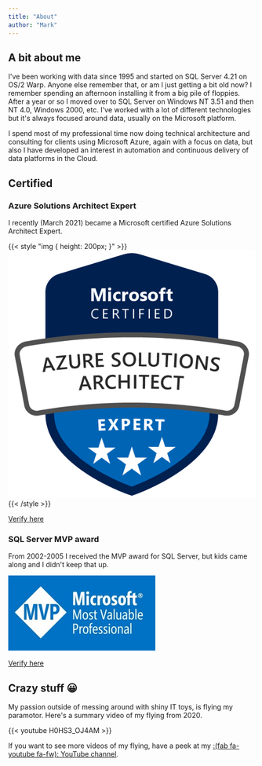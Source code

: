 ```yaml
---
title: "About"
author: "Mark"
---
```


## A bit about me

I've been working with data since 1995 and started on SQL Server 4.21 on OS/2 Warp. Anyone else remember that, or am I just getting a bit old now? I remember spending an afternoon installing it from a big pile of floppies. After a year or so I moved over to SQL Server on Windows NT 3.51 and then NT 4.0, Windows 2000, etc. I've worked with a lot of different technologies but it's always focused around data, usually on the Microsoft platform.

I spend most of my professional time now doing technical architecture and consulting for clients using Microsoft Azure, again with a focus on data, but also I have developed an interest in automation and continuous delivery of data platforms in the Cloud.

## Certified

### Azure Solutions Architect Expert

I recently (March 2021) became a Microsoft certified Azure Solutions Architect Expert. 

{{< style "img { height: 200px; }" >}}
![Azure Solutions Architect Expert Badge](azure-solutions-architect-expert-600x600.png)
{{< /style >}}

[Verify here](https://www.youracclaim.com/badges/513d9704-2878-4fd0-b0e7-f43a423af51c/linked_in)

### SQL Server MVP award

From 2002-2005 I received the MVP award for SQL Server, but kids came along and I didn't keep that up.

![MVP Badge](mvp-banner-fb-300.jpg)

[Verify here](https://mvp.microsoft.com/en-us/PublicProfile/5703?fullName=Mark%20D%20Allison)
## Crazy stuff :grinning:

My passion outside of messing around with shiny IT toys, is flying my paramotor. Here's a summary video of my flying from 2020.

{{< youtube H0HS3_OJ4AM >}}

If you want to see more videos of my flying, have a peek at my [:(fab fa-youtube fa-fw): YouTube channel](https://www.youtube.com/user/keymoo/videos).
